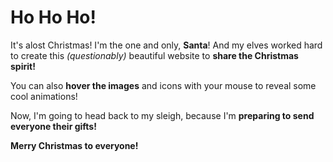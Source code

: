 # **Ho Ho Ho!**

It's alost Christmas! I'm the one and only, **Santa**! And my elves worked hard to create this *(questionably)* beautiful website to **share the Christmas spirit!**

You can also **hover the images** and icons with your mouse to reveal some cool animations!

Now, I'm going to head back to my sleigh, because I'm **preparing to send everyone their gifts!**

**Merry Christmas to everyone!**
